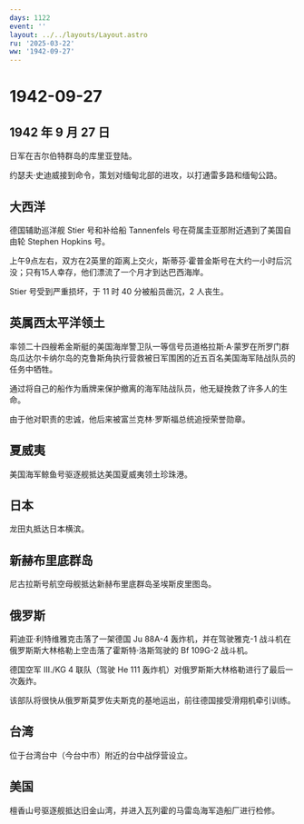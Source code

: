 ```yaml
---
days: 1122
event: ''
layout: ../../layouts/Layout.astro
ru: '2025-03-22'
ww: '1942-09-27'
---
```


# 1942-09-27

## 1942 年 9 月 27 日

日军在吉尔伯特群岛的库里亚登陆。

约瑟夫·史迪威接到命令，策划对缅甸北部的进攻，以打通雷多路和缅甸公路。

## 大西洋

德国辅助巡洋舰 Stier 号和补给船 Tannenfels
号在荷属圭亚那附近遇到了美国自由轮 Stephen Hopkins 号。

上午9点左右，双方在2英里的距离上交火，斯蒂芬·霍普金斯号在大约一小时后沉没；只有15人幸存，他们漂流了一个月才到达巴西海岸。

Stier 号受到严重损坏，于 11 时 40 分被船员凿沉，2 人丧生。

## 英属西太平洋领土

率领二十四艘希金斯艇的美国海岸警卫队一等信号员道格拉斯·A·蒙罗在所罗门群岛瓜达尔卡纳尔岛的克鲁斯角执行营救被日军围困的近五百名美国海军陆战队员的任务中牺牲。

通过将自己的船作为盾牌来保护撤离的海军陆战队员，他无疑挽救了许多人的生命。

由于他对职责的忠诚，他后来被富兰克林·罗斯福总统追授荣誉勋章。

## 夏威夷

美国海军鲸鱼号驱逐舰抵达美国夏威夷领土珍珠港。

## 日本

龙田丸抵达日本横滨。

## 新赫布里底群岛

尼古拉斯号航空母舰抵达新赫布里底群岛圣埃斯皮里图岛。

## 俄罗斯

莉迪亚·利特维雅克击落了一架德国 Ju 88A-4 轰炸机，并在驾驶雅克-1
战斗机在俄罗斯斯大林格勒上空击落了霍斯特·洛斯驾驶的 Bf 109G-2 战斗机。

德国空军 III./KG 4 联队（驾驶 He 111
轰炸机）对俄罗斯斯大林格勒进行了最后一次轰炸。

该部队将很快从俄罗斯莫罗佐夫斯克的基地运出，前往德国接受滑翔机牵引训练。

## 台湾

位于台湾台中（今台中市）附近的台中战俘营设立。

## 美国

檀香山号驱逐舰抵达旧金山湾，并进入瓦列霍的马雷岛海军造船厂进行检修。